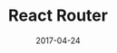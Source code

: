 ---
title:  React Router
date: 2017-04-24 
categories: react
tags : component
comments : true 
updated : 
layout : 
---